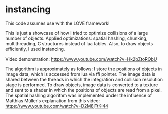# instancing
This code assumes use with the LÖVE framework!

This is just a showcase of how I tried to optimize collisions of a large number of objects.
Applied optimizations: spatial hashing, chunking, multithreading, C structures instead of lua tables.
Also, to draw objects efficiently, I used instancing.

Video demonstration:
https://www.youtube.com/watch?v=Hk2bZtoRQbU

The algorithm is approximately as follows:
I store the positions of objects in image data, which is accessed from lua via ffi pointer.
The image data is shared between the threads in which the integration and collision resolution stage is performed.
To draw objects, image data is converted to a texture and sent to a shader in which the positions of objects are read from a pixel.
The spatial hashing algorithm was implemented under the influence of Matthias Müller's explanation from this video:
https://www.youtube.com/watch?v=D2M8jTtKi44
